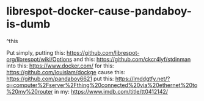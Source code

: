 # librespot-docker-cause-pandaboy-is-dumb
^this


Put simply, putting this:
https://github.com/librespot-org/librespot/wiki/Options
and this:
https://github.com/ckcr4lyf/stdinman
into this:
https://www.docker.com/
for this:
https://github.com/louislam/dockge
cause this:
https://github.com/pandaboy6621
put this:
https://lmddgtfy.net/?q=computer%2Fserver%2Fthing%20connected%20via%20ethernet%20to%20my%20router
in my:
https://www.imdb.com/title/tt0412142/
